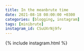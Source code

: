 ```yaml
---
title: In the meanbrute time
date: 2021-08-18 08:00:00 +0300
categories: [blogging, instagram]
tags: [minibrute]
instagram_id: CSuUXrNj9fv
---
```


{% include instagram.html %}